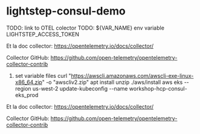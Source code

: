 # lightstep-consul-demo
TODO: link to OTEL colector
TODO: ${VAR_NAME} env variable LIGHTSTEP_ACCESS_TOKEN


Et la doc collector: https://opentelemetry.io/docs/collector/






Collector GitHub: https://github.com/open-telemetry/opentelemetry-collector-contrib
1) set variable files
curl "https://awscli.amazonaws.com/awscli-exe-linux-x86_64.zip" -o "awscliv2.zip"
    apt install unzip
    ./aws/install
aws eks --region us-west-2 update-kubeconfig --name workshop-hcp-consul-eks_prod






Et la doc collector: https://opentelemetry.io/docs/collector/

Collector GitHub: https://github.com/open-telemetry/opentelemetry-collector-contrib